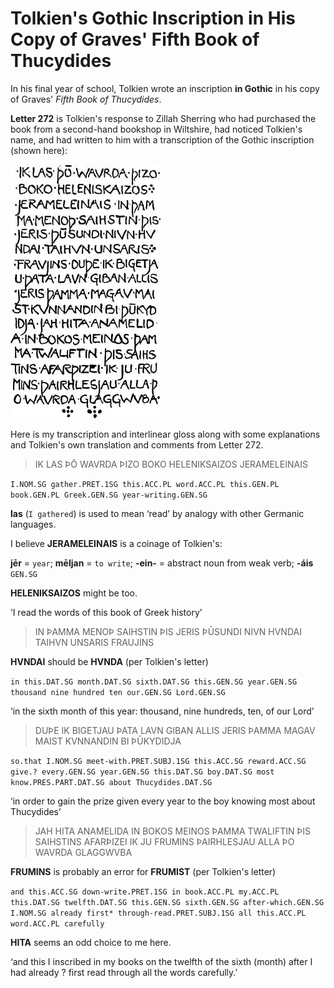 # Tolkien's Gothic Inscription in His Copy of Graves' Fifth Book of Thucydides

In his final year of school, Tolkien wrote an inscription **in Gothic** in his copy of Graves' _Fifth Book of Thucydides_.

**Letter 272** is Tolkien's response to Zillah Sherring who had purchased the book from a second-hand bookshop in Wiltshire, had noticed Tolkien's name, and had written to him with a transcription of the Gothic inscription (shown here):

![](tolkien-thucydides-gothic.jpeg)

Here is my transcription and interlinear gloss along with some explanations and Tolkien's own translation and comments from Letter 272.

> IK LAS ÞŌ WAVRDA ÞIZO BOKO HELENIKSAIZOS JERAMELEINAIS

`I.NOM.SG gather.PRET.1SG this.ACC.PL word.ACC.PL this.GEN.PL book.GEN.PL Greek.GEN.SG year-writing.GEN.SG`

**las** (`I gathered`) is used to mean ‘read’ by analogy with other Germanic languages.

I believe **JERAMELEINAIS** is a coinage of Tolkien's:

**jēr** = `year`;
**mēljan** = `to write`;
**-ein-** = abstract noun from weak verb;
**-áis** `GEN.SG`

**HELENIKSAIZOS** might be too.

‘I read the words of this book of Greek history’

> IN ÞAMMA MENOÞ SAIHSTIN ÞIS JERIS ÞŪSUNDI NIVN HVNDAI TAIHVN UNSARIS FRAUJINS

**HVNDAI** should be **HVNDA** (per Tolkien's letter)

`in this.DAT.SG month.DAT.SG sixth.DAT.SG this.GEN.SG year.GEN.SG thousand nine hundred ten our.GEN.SG Lord.GEN.SG`

‘in the sixth month of this year: thousand, nine hundreds, ten, of our Lord’

> DUÞE IK BIGETJAU ÞATA LAVN GIBAN ALLIS JERIS ÞAMMA MAGAV MAIST KVNNANDIN BI ÞŪKYDIDJA

`so.that I.NOM.SG meet-with.PRET.SUBJ.1SG this.ACC.SG reward.ACC.SG give.? every.GEN.SG year.GEN.SG this.DAT.SG boy.DAT.SG most know.PRES.PART.DAT.SG about Thucydides.DAT.SG`

‘in order to gain the prize given every year to the boy knowing most about Thucydides’

> JAH HITA ANAMELIDA IN BOKOS MEINOS ÞAMMA TWALIFTIN ÞIS SAIHSTINS AFARÞIZEI IK JU FRUMINS ÞAIRHLESJAU ALLA ÞO WAVRDA GLAGGWVBA

**FRUMINS** is probably an error for **FRUMIST** (per Tolkien's letter)

`and this.ACC.SG down-write.PRET.1SG in book.ACC.PL my.ACC.PL this.DAT.SG twelfth.DAT.SG this.GEN.SG sixth.GEN.SG after-which.GEN.SG I.NOM.SG already first* through-read.PRET.SUBJ.1SG all this.ACC.PL word.ACC.PL carefully`

**HITA** seems an odd choice to me here.

‘and this I inscribed in my books on the twelfth of the sixth (month) after I had already ? first read through all the words carefully.’

